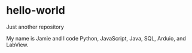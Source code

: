 # hello-world
Just another repository

My name is Jamie and I code Python, JavaScript, Java, SQL, Arduio, and LabView.
